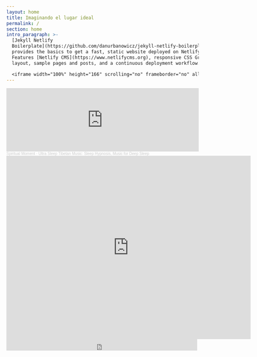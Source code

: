 ```yaml
---
layout: home
title: Imaginando el lugar ideal
permalink: /
section: home
intro_paragraph: >-
  [Jekyll Netlify
  Boilerplate](https://github.com/danurbanowicz/jekyll-netlify-boilerplate)
  provides the basics to get a fast, static website deployed on Netlify.
  Features [Netlify CMS](https://www.netlifycms.org), responsive CSS Grid
  layout, sample pages and posts, and a continuous deployment workflow.

  <iframe width="100%" height="166" scrolling="no" frameborder="no" allow="autoplay" src="https://w.soundcloud.com/player/?url=https%3A//api.soundcloud.com/tracks/188446540&color=%23ff5500&auto_play=false&hide_related=false&show_comments=true&show_user=true&show_reposts=false&show_teaser=true"></iframe><div style="font-size: 10px; color: #cccccc;line-break: anywhere;word-break: normal;overflow: hidden;white-space: nowrap;text-overflow: ellipsis; font-family: Interstate,Lucida Grande,Lucida Sans Unicode,Lucida Sans,Garuda,Verdana,Tahoma,sans-serif;font-weight: 100;"><a href="https://soundcloud.com/spiritualmoment" title="Spiritual Moment" target="_blank" style="color: #cccccc; text-decoration: none;">Spiritual Moment</a> · <a href="https://soundcloud.com/spiritualmoment/ultra-sleep-meditation-music-sleep-hypnosis-music-for-deep-sleep" title="Ultra Sleep Tibetan Music: Sleep Hypnosis, Music for Deep Sleep" target="_blank" style="color: #cccccc; text-decoration: none;">Ultra Sleep Tibetan Music: Sleep Hypnosis, Music for Deep Sleep</a></div>
---
```

<iframe width="100%" height="166" scrolling="no" frameborder="no" allow="autoplay" src="https://w.soundcloud.com/player/?url=https%3A//api.soundcloud.com/tracks/188446540&color=%23ff5500&auto_play=false&hide_related=false&show_comments=true&show_user=true&show_reposts=false&show_teaser=true"></iframe><div style="font-size: 10px; color: #cccccc;line-break: anywhere;word-break: normal;overflow: hidden;white-space: nowrap;text-overflow: ellipsis; font-family: Interstate,Lucida Grande,Lucida Sans Unicode,Lucida Sans,Garuda,Verdana,Tahoma,sans-serif;font-weight: 100;"><a href="https://soundcloud.com/spiritualmoment" title="Spiritual Moment" target="_blank" style="color: #cccccc; text-decoration: none;">Spiritual Moment</a> · <a href="https://soundcloud.com/spiritualmoment/ultra-sleep-meditation-music-sleep-hypnosis-music-for-deep-sleep" title="Ultra Sleep Tibetan Music: Sleep Hypnosis, Music for Deep Sleep" target="_blank" style="color: #cccccc; text-decoration: none;">Ultra Sleep Tibetan Music: Sleep Hypnosis, Music for Deep Sleep</a></div>

<iframe
    width="640"
    height="480"
    src="https://www.youtube.com/embed/UmX4kyB2wfg"
    frameborder="0"
    allow="autoplay; encrypted-media"
    allowfullscreen
>
</iframe>

<iframe src="https://archive.org/embed/cd_audioslave_audioslave" width="500" height="30" frameborder="0" webkitallowfullscreen="true" mozallowfullscreen="true" allowfullscreen></iframe>

